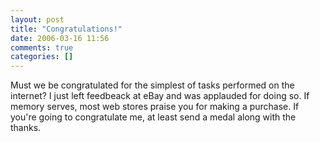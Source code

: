 ```yaml
---
layout: post
title: "Congratulations!"
date: 2006-03-16 11:56
comments: true
categories: []
---
```

Must we be congratulated for the simplest of tasks performed on the internet?  I just left feedbeack at eBay and was applauded for doing so.  If memory serves, most web stores praise you for making a purchase.  If you're going to congratulate me, at least send a medal along with the thanks.
